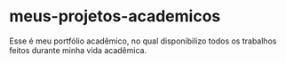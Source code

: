 # meus-projetos-academicos
Esse é meu portfólio acadêmico, no qual disponibilizo todos os trabalhos feitos durante minha vida acadêmica.
